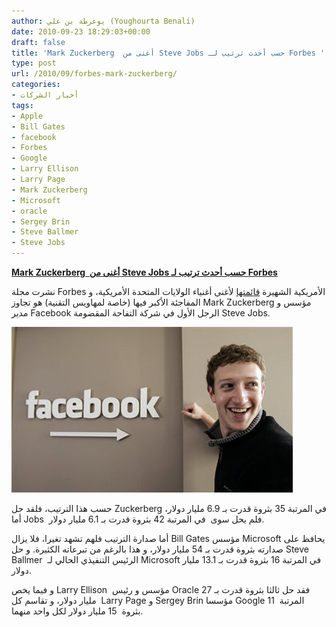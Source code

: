 ```yaml
---
author: يوغرطة بن علي (Youghourta Benali)
date: 2010-09-23 18:29:03+00:00
draft: false
title: 'Mark Zuckerberg  أغنى من Steve Jobs حسب أحدث ترتيب لـ Forbes '
type: post
url: /2010/09/forbes-mark-zuckerberg/
categories:
- أخبار الشركات
tags:
- Apple
- Bill Gates
- facebook
- Forbes
- Google
- Larry Ellison
- Larry Page
- Mark Zuckerberg
- Microsoft
- oracle
- Sergey Brin
- Steve Ballmer
- Steve Jobs
---
```


**[Mark Zuckerberg  أغنى من Steve Jobs حسب أحدث ترتيب لـ Forbes](https://www.it-scoop.com/2010/09/forbes-mark-zuckerberg/)**




نشرت مجلة Forbes الأمريكية الشهيرة [قائمتها](http://www.forbes.com/wealth/forbes-400/list) لأغنى أغنياء الولايات المتحدة الأمريكية، و المفاجئة الأكبر فيها (خاصة لمهاويس التقنية) هو تجاوز Mark Zuckerberg مؤسس و مدير Facebook الرجل الأول في شركة التفاحة المقضومة Steve Jobs.




[![](facebook-mark-zuckerberg.jpg)
](https://www.it-scoop.com/2010/09/forbes-mark-zuckerberg/)


حسب هذا الترتيب، فلقد حل Zuckerberg في المرتبة 35 بثروة قدرت بـ 6.9 مليار دولار، أما Jobs  فلم يحل سوى  في المرتبة 42 بثروة قدرت بـ 6.1 مليار دولار.

أما صدارة الترتيب فلهم تشهد تغيرا، فلا يزال Bill Gates مؤسس Microsoft يحافظ على صدارته بثروة قدرت بـ 54 مليار دولار، و هذا بالرغم من تبرعاته الكثيرة. و حل Steve Ballmer  الرئيس التنفيذي الحالي لـ Microsoft في المرتبة 16 بثروة قدرت بـ 13.1 مليار دولار.

و فيما يخص Larry Ellison  مؤسس و رئيس Oracle فقد حل ثالثا بثروة قدرت بـ 27 مليار دولار، و تقاسم كل  Larry Page و Sergey Brin مؤسسا Google المرتبة  11 بثروة  15 مليار دولار لكل واحد منهما.
